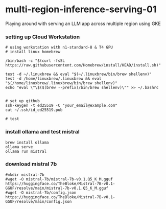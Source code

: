 # multi-region-inference-serving-01
Playing around with serving an LLM app across multiple region using GKE

### setting up Cloud Workstation

```
# using workstation with n1-standard-8 & T4 GPU
# install linux homebrew 

/bin/bash -c "$(curl -fsSL https://raw.githubusercontent.com/Homebrew/install/HEAD/install.sh)"

test -d ~/.linuxbrew && eval "$(~/.linuxbrew/bin/brew shellenv)"
test -d /home/linuxbrew/.linuxbrew && eval "$(/home/linuxbrew/.linuxbrew/bin/brew shellenv)"
echo "eval \"\$($(brew --prefix)/bin/brew shellenv)\"" >> ~/.bashrc


# set up github
ssh-keygen -t ed25519 -C "your_email@example.com"
cat ~/.ssh/id_ed25519.pub

# test
```

### install ollama and test mistral

```
brew install ollama
ollama serve
ollama run mistral
```

### download mistral 7b

```
#mkdir mistral-7b
#wget -O mistral-7b/mistral-7b-v0.1.Q5_K_M.gguf https://huggingface.co/TheBloke/Mistral-7B-v0.1-GGUF/resolve/main/mistral-7b-v0.1.Q5_K_M.gguf
#wget -O mistral-7b/config.json https://huggingface.co/TheBloke/Mistral-7B-v0.1-GGUF/resolve/main/config.json
```


